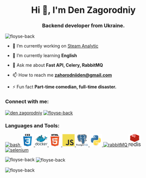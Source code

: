 <h1 align="center">Hi 👋, I'm Den Zagorodniy</h1>
<h3 align="center">Backend developer from Ukraine.</h3>

<p align="left"> <img src="https://komarev.com/ghpvc/?username=floyse-back&label=Profile%20views&color=0e75b6&style=flat" alt="floyse-back" /> </p>

- 🔭 I’m currently working on [Steam Analytic](https://github.com/floyse-back/SteamAnalitic)

- 🌱 I’m currently learning **English**

- 💬 Ask me about **Fast API, Celery, RabbitMQ**

- 📫 How to reach me **zahorodniiden@gmail.com**

- ⚡ Fun fact **Part-time comedian, full-time disaster.**

<h3 align="left">Connect with me:</h3>
<p align="left">
<a href="https://linkedin.com/in/den zagorodniy" target="blank"><img align="center" src="https://raw.githubusercontent.com/rahuldkjain/github-profile-readme-generator/master/src/images/icons/Social/linked-in-alt.svg" alt="den zagorodniy" height="30" width="40" /></a>
<a href="https://www.leetcode.com/floyse-back" target="blank"><img align="center" src="https://raw.githubusercontent.com/rahuldkjain/github-profile-readme-generator/master/src/images/icons/Social/leet-code.svg" alt="floyse-back" height="30" width="40" /></a>
</p>

<h3 align="left">Languages and Tools:</h3>
<p align="left"> <a href="https://www.gnu.org/software/bash/" target="_blank" rel="noreferrer"> <img src="https://www.vectorlogo.zone/logos/gnu_bash/gnu_bash-icon.svg" alt="bash" width="40" height="40"/> </a> <a href="https://www.w3schools.com/css/" target="_blank" rel="noreferrer"> <img src="https://raw.githubusercontent.com/devicons/devicon/master/icons/css3/css3-original-wordmark.svg" alt="css3" width="40" height="40"/> </a> <a href="https://www.docker.com/" target="_blank" rel="noreferrer"> <img src="https://raw.githubusercontent.com/devicons/devicon/master/icons/docker/docker-original-wordmark.svg" alt="docker" width="40" height="40"/> </a> <a href="https://www.w3.org/html/" target="_blank" rel="noreferrer"> <img src="https://raw.githubusercontent.com/devicons/devicon/master/icons/html5/html5-original-wordmark.svg" alt="html5" width="40" height="40"/> </a> <a href="https://developer.mozilla.org/en-US/docs/Web/JavaScript" target="_blank" rel="noreferrer"> <img src="https://raw.githubusercontent.com/devicons/devicon/master/icons/javascript/javascript-original.svg" alt="javascript" width="40" height="40"/> </a> <a href="https://www.postgresql.org" target="_blank" rel="noreferrer"> <img src="https://raw.githubusercontent.com/devicons/devicon/master/icons/postgresql/postgresql-original-wordmark.svg" alt="postgresql" width="40" height="40"/> </a> <a href="https://www.python.org" target="_blank" rel="noreferrer"> <img src="https://raw.githubusercontent.com/devicons/devicon/master/icons/python/python-original.svg" alt="python" width="40" height="40"/> </a> <a href="https://www.rabbitmq.com" target="_blank" rel="noreferrer"> <img src="https://www.vectorlogo.zone/logos/rabbitmq/rabbitmq-icon.svg" alt="rabbitMQ" width="40" height="40"/> </a> <a href="https://redis.io" target="_blank" rel="noreferrer"> <img src="https://raw.githubusercontent.com/devicons/devicon/master/icons/redis/redis-original-wordmark.svg" alt="redis" width="40" height="40"/> </a> <a href="https://www.selenium.dev" target="_blank" rel="noreferrer"> <img src="https://raw.githubusercontent.com/detain/svg-logos/780f25886640cef088af994181646db2f6b1a3f8/svg/selenium-logo.svg" alt="selenium" width="40" height="40"/> </a> </p>

<p><img align="left" src="https://github-readme-stats.vercel.app/api/top-langs?username=floyse-back&show_icons=true&locale=en&layout=compact" alt="floyse-back" /></p>

<p>&nbsp;<img align="center" src="https://github-readme-stats.vercel.app/api?username=floyse-back&show_icons=true&locale=en" alt="floyse-back" /></p>

<p><img align="center" src="https://github-readme-streak-stats.herokuapp.com/?user=floyse-back&" alt="floyse-back" /></p>   
